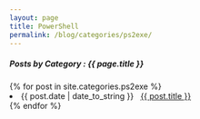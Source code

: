```yaml
---
layout: page
title: PowerShell
permalink: /blog/categories/ps2exe/
---
```


<h5> Posts by Category : {{ page.title }} </h5>

<div class="card">
{% for post in site.categories.ps2exe %}
 <li class="category-posts"><span>{{ post.date | date_to_string }}</span> &nbsp; <a href="{{ post.url }}">{{ post.title }}</a></li>
{% endfor %}
</div>
